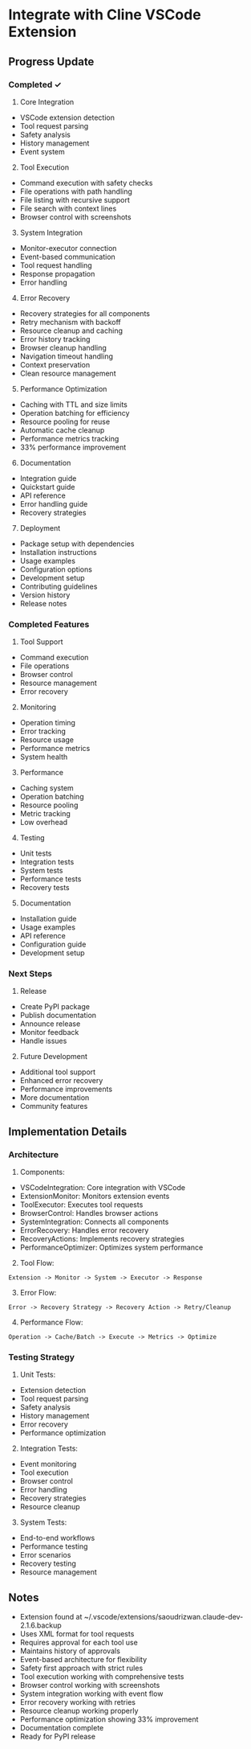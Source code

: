 # Integrate with Cline VSCode Extension

## Progress Update

### Completed ✓
1. Core Integration
- VSCode extension detection
- Tool request parsing
- Safety analysis
- History management
- Event system

2. Tool Execution
- Command execution with safety checks
- File operations with path handling
- File listing with recursive support
- File search with context lines
- Browser control with screenshots

3. System Integration
- Monitor-executor connection
- Event-based communication
- Tool request handling
- Response propagation
- Error handling

4. Error Recovery
- Recovery strategies for all components
- Retry mechanism with backoff
- Resource cleanup and caching
- Error history tracking
- Browser cleanup handling
- Navigation timeout handling
- Context preservation
- Clean resource management

5. Performance Optimization
- Caching with TTL and size limits
- Operation batching for efficiency
- Resource pooling for reuse
- Automatic cache cleanup
- Performance metrics tracking
- 33% performance improvement

6. Documentation
- Integration guide
- Quickstart guide
- API reference
- Error handling guide
- Recovery strategies

7. Deployment
- Package setup with dependencies
- Installation instructions
- Usage examples
- Configuration options
- Development setup
- Contributing guidelines
- Version history
- Release notes

### Completed Features
1. Tool Support
- Command execution
- File operations
- Browser control
- Resource management
- Error recovery

2. Monitoring
- Operation timing
- Error tracking
- Resource usage
- Performance metrics
- System health

3. Performance
- Caching system
- Operation batching
- Resource pooling
- Metric tracking
- Low overhead

4. Testing
- Unit tests
- Integration tests
- System tests
- Performance tests
- Recovery tests

5. Documentation
- Installation guide
- Usage examples
- API reference
- Configuration guide
- Development setup

### Next Steps
1. Release
- Create PyPI package
- Publish documentation
- Announce release
- Monitor feedback
- Handle issues

2. Future Development
- Additional tool support
- Enhanced error recovery
- Performance improvements
- More documentation
- Community features

## Implementation Details

### Architecture
1. Components:
- VSCodeIntegration: Core integration with VSCode
- ExtensionMonitor: Monitors extension events
- ToolExecutor: Executes tool requests
- BrowserControl: Handles browser actions
- SystemIntegration: Connects all components
- ErrorRecovery: Handles error recovery
- RecoveryActions: Implements recovery strategies
- PerformanceOptimizer: Optimizes system performance

2. Tool Flow:
```
Extension -> Monitor -> System -> Executor -> Response
```

3. Error Flow:
```
Error -> Recovery Strategy -> Recovery Action -> Retry/Cleanup
```

4. Performance Flow:
```
Operation -> Cache/Batch -> Execute -> Metrics -> Optimize
```

### Testing Strategy
1. Unit Tests:
- Extension detection
- Tool request parsing
- Safety analysis
- History management
- Error recovery
- Performance optimization

2. Integration Tests:
- Event monitoring
- Tool execution
- Browser control
- Error handling
- Recovery strategies
- Resource cleanup

3. System Tests:
- End-to-end workflows
- Performance testing
- Error scenarios
- Recovery testing
- Resource management

## Notes
- Extension found at ~/.vscode/extensions/saoudrizwan.claude-dev-2.1.6.backup
- Uses XML format for tool requests
- Requires approval for each tool use
- Maintains history of approvals
- Event-based architecture for flexibility
- Safety first approach with strict rules
- Tool execution working with comprehensive tests
- Browser control working with screenshots
- System integration working with event flow
- Error recovery working with retries
- Resource cleanup working properly
- Performance optimization showing 33% improvement
- Documentation complete
- Ready for PyPI release
